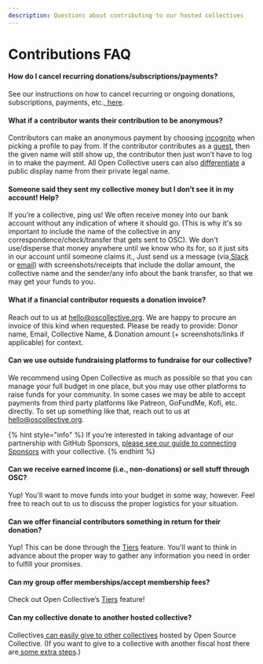 ```yaml
---
description: Questions about contributing to our hosted collectives
---
```


# Contributions FAQ

#### How do I cancel recurring donations/subscriptions/payments?

See our instructions on how to cancel recurring or ongoing donations, subscriptions, payments, etc.,[ here](https://docs.opencollective.com/help/financial-contributors/payments#cancel-a-recurring-contribution).

#### What if a contributor wants their contribution to be anonymous?

Contributors can make an anonymous payment by choosing [incognito](https://docs.opencollective.com/help/financial-contributors/payments#profile) when picking a profile to pay from. If the contributor contributes as a [guest](https://docs.opencollective.com/help/financial-contributors/payments#contributing-as-a-guest), then the given name will still show up, the contributor then just won’t have to log in to make the payment. All Open Collective users can also [differentiate](https://opencollective.com/opencollective/updates/new-legal-and-display-name-settings) a public display name from their private legal name.

#### Someone said they sent my collective money but I don’t see it in my account! Help?

If you’re a collective, ping us! We often receive money into our bank account without any indication of where it should go. (This is why it's so important to include the name of the collective in any correspondence/check/transfer that gets sent to OSC). We don't use/disperse that money anywhere until we know who its for, so it just sits in our account until someone claims it., Just send us a message (via[ Slack](http://slack.opencollective.com) or [email](https://docs.oscollective.org/about/contact)) with screenshots/receipts that include the dollar amount, the collective name and the sender/any info about the bank transfer, so that we may get your funds to you.

#### What if a financial contributor requests a donation invoice?

Reach out to us at hello@oscollective.org. We are happy to procure an invoice of this kind when requested. Please be ready to provide: Donor name, Email, Collective Name, & Donation amount (+ screenshots/links if applicable) for context.

#### Can we use outside fundraising platforms to fundraise for our collective?

We recommend using Open Collective as much as possible so that you can manage your full budget in one place, but you may use other platforms to raise funds for your community. In some cases we may be able to accept payments from third party platforms like Patreon, GoFundMe, Kofi, etc. directly. To set up something like that, reach out to us at hello@oscollective.org.

{% hint style="info" %}
If you’re interested in taking advantage of our partnership with GitHub Sponsors, [please see our guide to connecting Sponsors](https://docs.oscollective.org/getting-started/github-sponsors) with your collective.
{% endhint %}

#### Can we receive earned income (i.e., non-donations) or sell stuff through OSC?

Yup! You'll want to move funds into your budget in some way, however. Feel free to reach out to us to discuss the proper logistics for your situation.

#### Can we offer financial contributors something in return for their donation?

Yup! This can be done through the [Tiers](https://docs.opencollective.com/help/collectives/collective-settings/tiers-goals#tiers) feature. You'll want to think in advance about the proper way to gather any information you need in order to fulfill your promises.

#### Can my group offer memberships/accept membership fees?

Check out Open Collective’s [Tiers](https://docs.opencollective.com/help/collectives/collective-settings/tiers-goals#tiers) feature!

#### Can my collective donate to another hosted collective?

Collectives[ can easily give to other collectives](https://docs.opencollective.com/help/financial-contributors/collective-to-collective) hosted by Open Source Collective. (If you want to give to a collective with another fiscal host there are[ some extra steps](https://docs.opencollective.com/help/financial-contributors/collective-to-collective#across-different-fiscal-hosts).)
